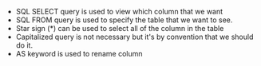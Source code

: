 - SQL SELECT query is used to view which column that we want
- SQL FROM query is used to specify the table that we want to see.
- Star sign (\*) can be used to select all of the column in the table
- Capitalized query is not necessary but it's by convention that we should do it.
- AS keyword is used to rename column